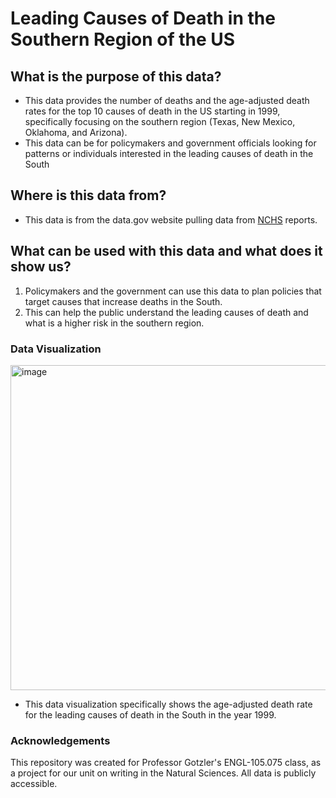 # Leading Causes of Death in the Southern Region of the US


## What is the purpose of this data?
* This data provides the number of deaths and the age-adjusted death rates for the top 10 causes of death in the US starting in 1999, specifically focusing on the southern region (Texas, New Mexico, Oklahoma, and Arizona).
* This data can be for policymakers and government officials looking for patterns or individuals interested in the leading causes of death in the South

## Where is this data from?
* This data is from the data.gov website pulling data from [NCHS]([https://catalog.data.gov/dataset/nchs-leading-causes-of-death-united-states]) reports. 

## What can be used with this data and what does it show us?

1. Policymakers and the government can use this data to plan policies that target causes that increase deaths in the South. 
2. This can help the public understand the leading causes of death and what is a higher risk in the southern region. 

### Data Visualization
<img width="520" alt="image" src="https://github.com/user-attachments/assets/f932405c-3cd2-49d4-a67c-a915f0bc437a">

* This data visualization specifically shows the age-adjusted death rate for the leading causes of death in the South in the year 1999.


### Acknowledgements
This repository was created for Professor Gotzler's ENGL-105.075 class, as a project for our unit on writing in the Natural Sciences. All data is publicly accessible.


